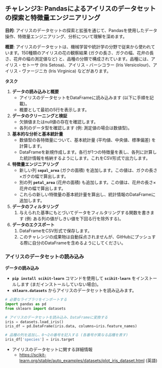 ## **チャレンジ3: Pandasによるアイリスのデータセットの探索と特徴量エンジニアリング**

**目的**: アイリスのデータセットの探索と拡張を通じて、Pandasを使用したデータ操作、特徴量エンジニアリング、分析について理解を深めます。

**概要**: 
アイリスのデータセットは、機械学習や統計学の分野で従来から使われています。150種類のアイリスの花の観察結果 (ガクの長さ、ガクの幅、花弁の長さ、花弁の幅の測定値など) と、品種の分類で構成されています。品種には、アイリス・セトーサ (Iris Setosa)、アイリス・バーシコラー (Iris Versicolour)、アイリス・ヴァージニカ (Iris Virginica) などがあります。

**タスク**

1. **データの読み込みと概要**
    - アイリスのデータセットをDataFrameに読み込みます (以下に手順を記載)。
    - 概要として最初の5行を表示します。
2. **データのクリーニングと検証**
    - 欠損値またはnull値の存在を確認します。
    - 各列のデータ型を確認します (例: 測定値の場合は数値型)。
3. **基本的な分析と基本統計量**
    - 数値型の各特徴量について、基本統計量 (平均値、中央値、標準偏差) を計算します。
    - DataFrameを新規作成します。各行が1つの特徴量を表し、各列に計算した統計情報を格納するようにします。これをCSV形式で出力します。
4. **特徴量エンジニアリング**
    - 新しい列 **`sepal_area`** (ガクの面積) を追加します。この値は、ガクの長さ×ガクの幅で算出します。
    - 別の列 **`petal_area`** (花弁の面積) も追加します。この値は、花弁の長さ×花弁の幅で算出します。
    - これらの新しい特徴量の基本統計量を算出し、統計情報のDataFrameに追加します。
5. **データのフィルタリング** 
    1. 与えられた基準にもとづいてデータをフィルタリングする関数を書きます (例: ある列の値がしきい値を下回る行を除外する)。
6. **データのエクスポート**
    1. DataFrameをCSV形式で保存します。 
    2. このチャレンジの成果物は自動採点されませんが、GitHubにプッシュする際に自分のDataFrameを含めるようにしてください。 

### アイリスのデータセットの読み込み

**データの読み込み**

- **`pip install scikit-learn`** コマンドを使用して **`scikit-learn`** をインストールします (まだインストールしていない場合)。
- **`sklearn.datasets`** からアイリスのデータセットを読み込みます。

```python
# 必要なライブラリをインポートする
import pandas as pd
from sklearn import datasets

# アイリスのデータセットを読み込み、DataFrameに変換する
iris = datasets.load_iris()
iris_df = pd.DataFrame(iris.data, columns=iris.feature_names)

# 品種の列を追加し、0～2の番号を記入する (各番号が異なる品種を表す)
iris_df['species'] = iris.target
```

- アイリスのデータセットに関する詳細情報
    - https://scikit-learn.org/stable/auto_examples/datasets/plot_iris_dataset.html (英語)